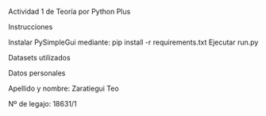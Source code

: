 Actividad 1 de Teoría por Python Plus

Instrucciones

  Instalar PySimpleGui mediante: pip install -r requirements.txt
  Ejecutar run.py

Datasets utilizados

  

Datos personales
 
  Apellido y nombre: Zaratiegui Teo

Nº de legajo: 18631/1
